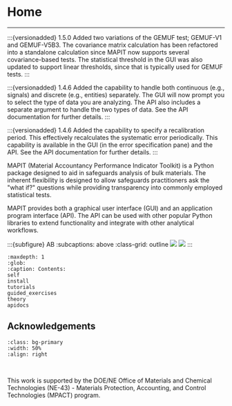 # Home

---

:::{versionadded} 1.5.0
   Added two variations of the GEMUF test; GEMUF-V1 and GEMUF-V5B3. The covariance matrix calculation has been refactored into a standalone calculation since MAPIT now supports several covariance-based tests. The statistical threshold in the GUI was also updated to support linear thresholds, since that is typically used for GEMUF tests.
:::

:::{versionadded} 1.4.6
   Added the capability to handle both continuous (e.g., signals) and discrete (e.g., entities) separately. The GUI will now prompt you to select the type of data you are analyzing. The API also includes a separate argument to handle the two types of data. See the API documentation for further details.
:::

:::{versionadded} 1.4.6
   Added the capability to specify a recalibration period. This effectively recalculates the systematic error periodically. This capability is available in the GUI (in the error specification pane) and the API. See the API documentation for further details.
:::




MAPIT (Material Accountancy Performance Indicator Toolkit) is a Python package designed to aid in safeguards analysis of bulk materials. The inherent flexibility is designed to allow safeguards practitioners ask the "what if?" questions while providing transparency into commonly employed statistical tests. 

MAPIT provides both a graphical user interface (GUI) and an application program interface (API). The API can be used with other popular Python libraries to extend functionality and integrate with other analytical workflows. 



:::{subfigure} AB
:subcaptions: above
:class-grid: outline
![](/assets/screenshots/MAPIT_split3.png)
![](/assets/screenshots/mapit_api_ex.png)
:::

```{toctree}
:maxdepth: 1
:glob:
:caption: Contents:
self
install
tutorials
guided_exercises
theory
apidocs
```

## Acknowledgements



```{image} ./assets/screenshots/MPACT_Logo.jpg
:class: bg-primary
:width: 50%
:align: right
```
<br>

This work is supported by the DOE/NE Office of Materials and Chemical Technologies (NE-43) - Materials Protection, Accounting, and Control Technologies (MPACT) program.